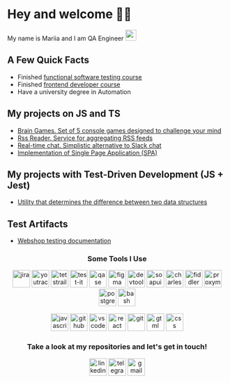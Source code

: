 # Hey and welcome 👨‍💻
<p>My name is Mariia and I am QA Engineer <img src="https://em-content.zobj.net/source/microsoft-teams/363/lady-beetle_1f41e.png" height="25" > </p>
<h2>A Few Quick Facts</h2>
<ul>
<li> Finished <a href="https://stepik.org/course/171826/info">functional software testing course</a> </li>
<li> Finished <a href="https://ru.hexlet.io/programs/frontend">frontend developer course</a> </li>
<li> Have a university degree in Automation</li>
</ul>

## My projects on JS and TS
<p> 
<ul>
<li> <a href="https://github.com/mariesukhova/frontend-project-44">Brain Games. Set of 5 console games designed to challenge your mind</a> </li>
<li> <a href="https://github.com/mariesukhova/frontend-project-11">Rss Reader. Service for aggregating RSS feeds</a> </li>
<li> <a href="https://github.com/mariesukhova/frontend-project-12">Real-time chat. Simplistic alternative to Slack chat </a> </li>
<li> <a href="https://github.com/mariesukhova/test-severstal">Implementation of Single Page Application (SPA) </a> </li>
</ul>
</p>

## My projects with Test-Driven Development (JS + Jest)
<p> 
<ul>
<li> <a href="https://github.com/mariesukhova/frontend-project-46">Utility that determines the difference between two data structures</a> </li>
</ul>
</p>

## Test Artifacts
<p> 
<ul>
<li> <a href="https://github.com/mariesukhova/webshop_testing">Webshop testing documentation</a> </li>
</ul>
</p>

<h3 align="center">Some Tools I Use</h3>

<p align="center">
<img src="https://cdn.jsdelivr.net/gh/devicons/devicon/icons/jira/jira-original.svg" title="jira" alt="jira" width="40" height="40"/>
<img src="https://upload.wikimedia.org/wikipedia/commons/thumb/8/8d/YouTrack_Icon.svg/1024px-YouTrack_Icon.svg.png?20200803082248" title="youtrack" alt="youtrack" width="40" height="40"/>
<img src="https://codahosted.io/packs/21236/unversioned/assets/LOGO/ba1091c59bab89cd2fd0f289622731fe16113d7b00905abe64759c313a4b73b76c1b0426076ed76cb74752234c734131df46992d5b8b48fc13e264240e4f7119f736cfeb64df36ded54b5cbf6198b9cadedf18dd0cac5c7dbcd16e6336c29363cd1292ba" title="testrail" alt="tetstrail" width="40" height="40"/>
<img src="https://docs.testit.software/images/testit_logo_icon.png" title="test-it" alt="test-it" width="40" height="40"/>
<img src="https://luna1.co/eb0187.png" title="qase" alt="qase" width="40" height="40"/>
<img src="https://cdn.jsdelivr.net/gh/devicons/devicon/icons/figma/figma-original.svg" title="figma" alt="figma" width="40" height="40"/>
<img src="https://d33wubrfki0l68.cloudfront.net/38b5c953a4667366685d55db55d057c86db1fc54/a0fdc/static/acae6b24d940347661ca901ea07f47c1/chrome-dev-logo-icon.png" title="devtools" alt="devtools" width="40" height="40"/>
<img src="https://encrypted-tbn0.gstatic.com/images?q=tbn:ANd9GcTDLj-17hLuPse4K5lo4VLNFRn89rjLSB-KKIZMdNjB0Q&s" title="soapui" alt="soapui" width="40" height="40"/>
<img src="https://cdn.icon-icons.com/icons2/3053/PNG/512/charles_proxy_macos_bigsur_icon_190302.png" title="charles-proxy" alt="charles-proxy" width="40" height="40"/>
<img src="https://www.megaleechers.com/storage/Fiddler-Everywhere-Icon.png" title="fiddler" alt="fiddler" width="40" height="40"/>
<img src="https://ph-files.imgix.net/f1aba60e-b071-4afd-bde6-7c123853a3ae.png?auto=format" title="proxyman" alt="proxyman" width="40" height="40"/>
<img src="https://raw.githubusercontent.com/danielcranney/readme-generator/main/public/icons/skills/postgresql-colored.svg" alt="postgreSQL" width="40" height="40"/>
<img src="https://upload.wikimedia.org/wikipedia/commons/thumb/4/4b/Bash_Logo_Colored.svg/1024px-Bash_Logo_Colored.svg.png?20180723054350" title="bash" alt="bash" width="40" height="40"/>
</p>
<div align="center">
<img src="https://user-images.githubusercontent.com/74038190/212257454-16e3712e-945a-4ca2-b238-408ad0bf87e6.gif" title="javascript" alt="javascript" width="40" height="40">
<img src="https://user-images.githubusercontent.com/74038190/212257468-1e9a91f1-b626-4baa-b15d-5c385dfa7ed2.gif" title="github" alt="github" width="40" height="40">
<img src="https://user-images.githubusercontent.com/74038190/212257465-7ce8d493-cac5-494e-982a-5a9deb852c4b.gif" title="vscode" alt="vscode" width="40" height="40">
<img src="https://user-images.githubusercontent.com/74038190/212257467-871d32b7-e401-42e8-a166-fcfd7baa4c6b.gif" title="react" alt="react" width="40" height="40">
<img src="https://user-images.githubusercontent.com/74038190/212281775-b468df30-4edc-4bf8-a4ee-f52e1aaddc86.gif" title="git" alt="git" width="40">
<img src="https://github.com/Anmol-Baranwal/Cool-GIFs-For-GitHub/assets/74038190/29fd6286-4e7b-4d6c-818f-c4765d5e39a9" title="html" alt="gtml" width="40" height="40">
<img src="https://github.com/Anmol-Baranwal/Cool-GIFs-For-GitHub/assets/74038190/67f477ed-6624-42da-99f0-1a7b1a16eecb" title="css" alt="css" width="40" height="40">
</div>
<h3 align="center"> Take a look at my repositories and let's get in touch! </h3>
<p align="center">
<a href= "https://www.linkedin.com/in/mariesukhova/"><img src="https://img.icons8.com/?size=512&id=13930&format=png" width="40" height="40" alt="linkedin"/></a>
<a href= "https://t.me/mariesukhova"><img src="https://img.icons8.com/?size=512&id=63306&format=png" width="40" height="40" alt="telegram"/></a>
<a href= "mailto:mariesukhova@gmail.com"><img src="https://img.icons8.com/?size=512&id=P7UIlhbpWzZm&format=png" width="40" height="40" alt="gmail"/></a>
</p>
